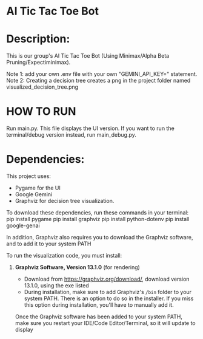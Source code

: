 # AI Tic Tac Toe Bot
# Description:

This is our group's AI Tic Tac Toe Bot (Using Minimax/Alpha Beta Pruning/Expectiminimax). 

Note 1: add your own .env file with your own "GEMINI_API_KEY=" statement.
Note 2: Creating a decision tree creates a png in the project folder named visualized_decision_tree.png

# HOW TO RUN

Run main.py. This file displays the UI version. If you want to run the terminal/debug version instead, run main_debug.py.

# Dependencies:

This project uses:
- Pygame for the UI
- Google Gemini
- Graphviz for decision tree visualization.

To download these dependencies, run these commands in your terminal:
pip install pygame
pip install graphviz
pip install python-dotenv
pip install google-genai

In addition, Graphviz also requires you to download the Graphviz software, and to add it to your system PATH

To run the visualization code, you must install:

1. **Graphviz Software, Version 13.1.0** (for rendering)
    - Download from https://graphviz.org/download/, download version 13.1.0, using the exe listed
    - During installation, make sure to add Graphviz's `/bin` folder to your system PATH. There is an option to do so in the installer. If you miss this option during installation, you'll have to manually add it.

    Once the Graphviz software has been added to your system PATH, make sure you restart your IDE/Code Editor/Terminal, so it will update to display
